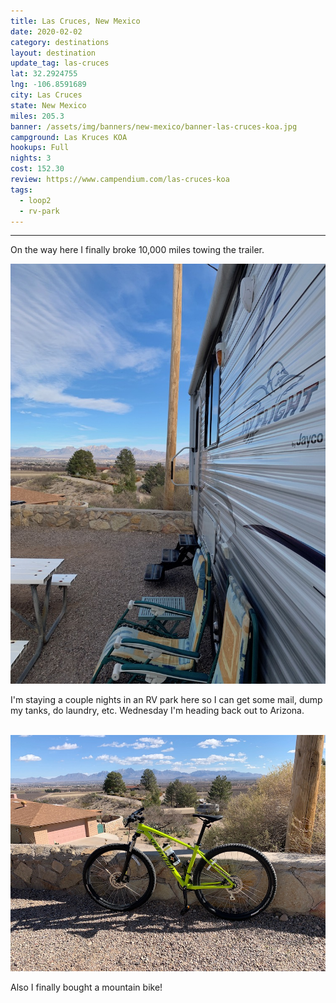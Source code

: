 ```yaml
---
title: Las Cruces, New Mexico
date: 2020-02-02
category: destinations
layout: destination
update_tag: las-cruces
lat: 32.2924755
lng: -106.8591689
city: Las Cruces
state: New Mexico
miles: 205.3
banner: /assets/img/banners/new-mexico/banner-las-cruces-koa.jpg
campground: Las Kruces KOA
hookups: Full
nights: 3
cost: 152.30
review: https://www.campendium.com/las-cruces-koa
tags:
  - loop2
  - rv-park
---
```


<hr/>

<p>On the way here I finally broke 10,000 miles towing the trailer.</p>

<img src="/assets/img/destinations/new-mexico/las-cruces.jpg">

<p>I'm staying a couple nights in an RV park here so I can get some mail, dump my tanks, do laundry, etc. Wednesday I'm heading back out to Arizona.</p>

<br/>

<img src="/assets/img/destinations/new-mexico/new-bike.jpg">
<p>Also I finally bought a mountain bike!</p>
